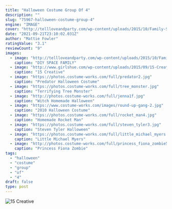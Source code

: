 ```yaml
---
title: "Halloween Costume Group Of 4"
description: ""
slug: "75967-halloween-costume-group-4"
engine: "IMAGE"
cover: "http://tellloveandparty.com/wp-content/uploads/2015/10/Family-Space-Costume-ideas-Tell-Love-and-Party.jpg"
date: "2021-09-21T23:10:02.031Z"
author: "Mattie Fowler"
ratingValue: "3.1"
reviewCount: "9"
images:
  - image: "http://tellloveandparty.com/wp-content/uploads/2015/10/Family-Space-Costume-ideas-Tell-Love-and-Party.jpg"
    caption: "DIY SPACE FAMILY"
  - image: "http://www.girlshue.com/wp-content/uploads/2015/09/15-Creative-Unique-Couple-Halloween-Costume-Ideas-2015-5.jpg"
    caption: "15 Creative"
  - image: "https://photos.costume-works.com/full/predator2.jpg"
    caption: "Predator Halloween Costume"
  - image: "https://photos.costume-works.com/full/tree_monster.jpg"
    caption: "Terrifying Tree Monster"
  - image: "http://photos.costume-works.com/full/jenna1f.jpg"
    caption: "Witch Homemade Halloween"
  - image: "https://www.costume-works.com/images/round-up-gang-2.jpg"
    caption: "2010 Halloween Costume"
  - image: "https://photos.costume-works.com/full/rocket_man4.jpg"
    caption: "Homemade Rocket Man"
  - image: "https://photos.costume-works.com/full/steven_tyler3.jpg"
    caption: "Steven Tyler Halloween"
  - image: "https://photos.costume-works.com/full/little_michael_myers.jpg"
    caption: "Little Michael Myers"
  - image: "http://photos.costume-works.com/full/princess_fiona_zombie5.jpg"
    caption: "Princess Fiona Zombie"
tags:
  - "halloween"
  - "costume"
  - "group"
  - "of"
  - "4"
draft: false
type: post
---
```



![15 Creative](http://www.girlshue.com/wp-content/uploads/2015/09/15-Creative-Unique-Couple-Halloween-Costume-Ideas-2015-5.jpg "15 Creative")


<!--inArticleAds-->

<!--galleryOne-->


<!--inArticleAds-->

<!--galleryTwo-->


<!--galleryThree-->

